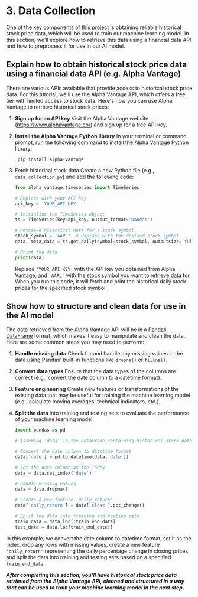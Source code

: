 # 3. Data Collection

One of the key components of this project is obtaining reliable historical stock price data, which will be used to train our machine learning model. In this section, we'll explore how to retrieve this data using a financial data API and how to preprocess it for use in our AI model.

## Explain how to obtain historical stock price data using a financial data API (e.g. Alpha Vantage)

There are various APIs available that provide access to historical stock price data. For this tutorial, we'll use the Alpha Vantage API, which offers a free tier with limited access to stock data. Here's how you can use Alpha Vantage to retrieve historical stock prices:

1. **Sign up for an API key** Visit the Alpha Vantage website (https://www.alphavantage.co/) and sign up for a free API key.
    
2. **Install the Alpha Vantage Python library** In your terminal or command prompt, run the following command to install the Alpha Vantage Python library:

        pip install alpha-vantage

3. Fetch historical stock data Create a new Python file (e.g., `data_collection.py`) and add the following code:

    ```python
    from alpha_vantage.timeseries import TimeSeries

    # Replace with your API key
    api_key = 'YOUR_API_KEY'

    # Initialize the TimeSeries object
    ts = TimeSeries(key=api_key, output_format='pandas')

    # Retrieve historical data for a stock symbol
    stock_symbol = 'AAPL'  # Replace with the desired stock symbol
    data, meta_data = ts.get_daily(symbol=stock_symbol, outputsize='full')

    # Print the data
    print(data)
    ```
    Replace `'YOUR_API_KEY'` with the API key you obtained from Alpha Vantage, and `'AAPL'` with the [stock symbol you want](https://www.google.com/url?sa=t&source=web&rct=j&opi=89978449&url=https://www.alphavantage.co/query%3Ffunction%3DLISTING_STATUS%26apikey%3Ddemo&ved=2ahUKEwjc-LyjlcqFAxWOQTABHVNkDg0QFnoECBYQAQ&usg=AOvVaw2jcgxyGWwrti6Wv2kw_QWd) to retrieve data for. When you run this code, it will fetch and print the historical daily stock prices for the specified stock symbol.

## Show how to structure and clean data for use in the AI model

The data retrieved from the Alpha Vantage API will be in a [Pandas DataFrame](https://pandas.pydata.org/docs/reference/api/pandas.DataFrame.html) format, which makes it easy to manipulate and clean the data. Here are some common steps you may need to perform:

1. **Handle missing data** Check for and handle any missing values in the data using Pandas' built-in functions like `dropna()` or `fillna()`.

2. **Convert data types** Ensure that the data types of the columns are correct (e.g., convert the date column to a datetime format).

3. **Feature engineering** Create new features or transformations of the existing data that may be useful for training the machine learning model (e.g., calculate moving averages, technical indicators, etc.).

4. **Split the data** into training and testing sets to evaluate the performance of your machine learning model.

    ```Python
    import pandas as pd

    # Assuming 'data' is the DataFrame containing historical stock data

    # Convert the date column to datetime format
    data['date'] = pd.to_datetime(data['date'])

    # Set the date column as the index
    data = data.set_index('date')

    # Handle missing values
    data = data.dropna()

    # Create a new feature 'daily_return'
    data['daily_return'] = data['close'].pct_change()

    # Split the data into training and testing sets
    train_data = data.loc[:train_end_date]
    test_data = data.loc[train_end_date:]
    ```

In this example, we convert the date column to datetime format, set it as the index, drop any rows with missing values, create a new feature `'daily_return'` representing the daily percentage change in closing prices, and split the data into training and testing sets based on a specified `train_end_date`.

***After completing this section, you'll have historical stock price data retrieved from the Alpha Vantage API, cleaned and structured in a way that can be used to train your machine learning model in the next step.***